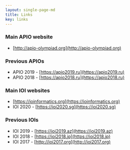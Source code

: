 ```yaml
---
layout: single-page-md
title: Links
key: links
---
```


### Main APIO website

- [http://apio-olympiad.org](http://apio-olympiad.org)

### Previous APIOs

- APIO 2019 - [https://apio2019.ru](https://apio2019.ru)
- APIO 2018 - [https://apio2018.ru](https://apio2018.ru)

### Main IOI websites

- [https://ioinformatics.org](https://ioinformatics.org)
- IOI 2020 - [https://ioi2020.sg](https://ioi2020.sg)

### Previous IOIs

- IOI 2019 - [https://ioi2019.az](https://ioi2019.az)
- IOI 2018 - [https://ioi2018.jp](https://ioi2018.jp)
- IOI 2017 - [http://ioi2017.org](http://ioi2017.org)
